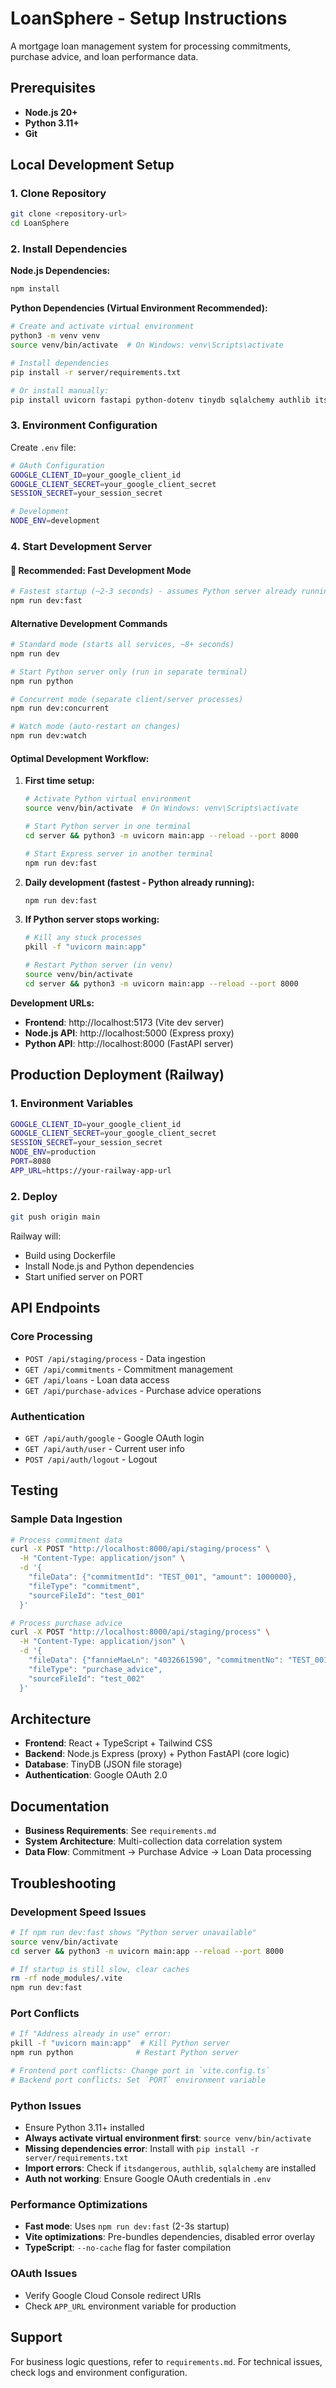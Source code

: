 # LoanSphere - Setup Instructions

A mortgage loan management system for processing commitments, purchase advice, and loan performance data.

## Prerequisites

- **Node.js 20+**
- **Python 3.11+**
- **Git**

## Local Development Setup

### 1. Clone Repository
```bash
git clone <repository-url>
cd LoanSphere
```

### 2. Install Dependencies

**Node.js Dependencies:**
```bash
npm install
```

**Python Dependencies (Virtual Environment Recommended):**
```bash
# Create and activate virtual environment
python3 -m venv venv
source venv/bin/activate  # On Windows: venv\Scripts\activate

# Install dependencies
pip install -r server/requirements.txt

# Or install manually:
pip install uvicorn fastapi python-dotenv tinydb sqlalchemy authlib itsdangerous httpx loguru snowflake-connector-python
```

### 3. Environment Configuration

Create `.env` file:
```bash
# OAuth Configuration
GOOGLE_CLIENT_ID=your_google_client_id
GOOGLE_CLIENT_SECRET=your_google_client_secret
SESSION_SECRET=your_session_secret

# Development
NODE_ENV=development
```

### 4. Start Development Server

#### 🚀 **Recommended: Fast Development Mode**
```bash
# Fastest startup (~2-3 seconds) - assumes Python server already running
npm run dev:fast
```

#### **Alternative Development Commands**
```bash
# Standard mode (starts all services, ~8+ seconds)
npm run dev

# Start Python server only (run in separate terminal)
npm run python

# Concurrent mode (separate client/server processes)
npm run dev:concurrent

# Watch mode (auto-restart on changes)
npm run dev:watch
```

#### **Optimal Development Workflow:**
1. **First time setup:**
   ```bash
   # Activate Python virtual environment
   source venv/bin/activate  # On Windows: venv\Scripts\activate
   
   # Start Python server in one terminal
   cd server && python3 -m uvicorn main:app --reload --port 8000
   
   # Start Express server in another terminal
   npm run dev:fast
   ```

2. **Daily development (fastest - Python already running):**
   ```bash
   npm run dev:fast
   ```

3. **If Python server stops working:**
   ```bash
   # Kill any stuck processes
   pkill -f "uvicorn main:app"
   
   # Restart Python server (in venv)
   source venv/bin/activate
   cd server && python3 -m uvicorn main:app --reload --port 8000
   ```

**Development URLs:**
- **Frontend**: http://localhost:5173 (Vite dev server)
- **Node.js API**: http://localhost:5000 (Express proxy)  
- **Python API**: http://localhost:8000 (FastAPI server)

## Production Deployment (Railway)

### 1. Environment Variables
```bash
GOOGLE_CLIENT_ID=your_google_client_id
GOOGLE_CLIENT_SECRET=your_google_client_secret  
SESSION_SECRET=your_session_secret
NODE_ENV=production
PORT=8080
APP_URL=https://your-railway-app-url
```

### 2. Deploy
```bash
git push origin main
```

Railway will:
- Build using Dockerfile
- Install Node.js and Python dependencies
- Start unified server on PORT

## API Endpoints

### Core Processing
- `POST /api/staging/process` - Data ingestion
- `GET /api/commitments` - Commitment management
- `GET /api/loans` - Loan data access
- `GET /api/purchase-advices` - Purchase advice operations

### Authentication  
- `GET /api/auth/google` - Google OAuth login
- `GET /api/auth/user` - Current user info
- `POST /api/auth/logout` - Logout

## Testing

### Sample Data Ingestion
```bash
# Process commitment data
curl -X POST "http://localhost:8000/api/staging/process" \
  -H "Content-Type: application/json" \
  -d '{
    "fileData": {"commitmentId": "TEST_001", "amount": 1000000},
    "fileType": "commitment",
    "sourceFileId": "test_001"
  }'

# Process purchase advice
curl -X POST "http://localhost:8000/api/staging/process" \
  -H "Content-Type: application/json" \
  -d '{
    "fileData": {"fannieMaeLn": "4032661590", "commitmentNo": "TEST_001"},
    "fileType": "purchase_advice", 
    "sourceFileId": "test_002"
  }'
```

## Architecture

- **Frontend**: React + TypeScript + Tailwind CSS
- **Backend**: Node.js Express (proxy) + Python FastAPI (core logic)
- **Database**: TinyDB (JSON file storage)
- **Authentication**: Google OAuth 2.0

## Documentation

- **Business Requirements**: See `requirements.md`
- **System Architecture**: Multi-collection data correlation system
- **Data Flow**: Commitment → Purchase Advice → Loan Data processing

## Troubleshooting

### Development Speed Issues
```bash
# If npm run dev:fast shows "Python server unavailable"
source venv/bin/activate
cd server && python3 -m uvicorn main:app --reload --port 8000

# If startup is still slow, clear caches
rm -rf node_modules/.vite
npm run dev:fast
```

### Port Conflicts
```bash
# If "Address already in use" error:
pkill -f "uvicorn main:app"  # Kill Python server
npm run python              # Restart Python server

# Frontend port conflicts: Change port in `vite.config.ts`
# Backend port conflicts: Set `PORT` environment variable
```

### Python Issues  
- Ensure Python 3.11+ installed
- **Always activate virtual environment first**: `source venv/bin/activate`
- **Missing dependencies error**: Install with `pip install -r server/requirements.txt`
- **Import errors**: Check if `itsdangerous`, `authlib`, `sqlalchemy` are installed
- **Auth not working**: Ensure Google OAuth credentials in `.env`

### Performance Optimizations
- **Fast mode**: Uses `npm run dev:fast` (2-3s startup)
- **Vite optimizations**: Pre-bundles dependencies, disabled error overlay
- **TypeScript**: `--no-cache` flag for faster compilation

### OAuth Issues
- Verify Google Cloud Console redirect URIs
- Check `APP_URL` environment variable for production

## Support

For business logic questions, refer to `requirements.md`.
For technical issues, check logs and environment configuration.
